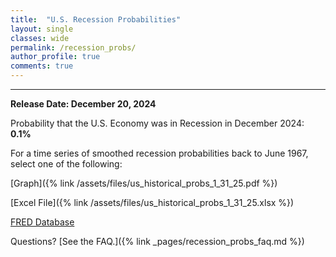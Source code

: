 ```yaml
---
title:  "U.S. Recession Probabilities"
layout: single
classes: wide
permalink: /recession_probs/
author_profile: true
comments: true
---
```


<HR>

<b>Release Date: December 20, 2024</b>

Probability that the U.S. Economy was in Recession in December 2024: **0.1%**


For a time series of smoothed recession probabilities back to June 1967, select one of the following: 

[Graph]({% link /assets/files/us_historical_probs_1_31_25.pdf %})

[Excel File]({% link /assets/files/us_historical_probs_1_31_25.xlsx %})

[FRED Database](https://fred.stlouisfed.org/series/RECPROUSM156N)

Questions? [See the FAQ.]({% link _pages/recession_probs_faq.md %})
